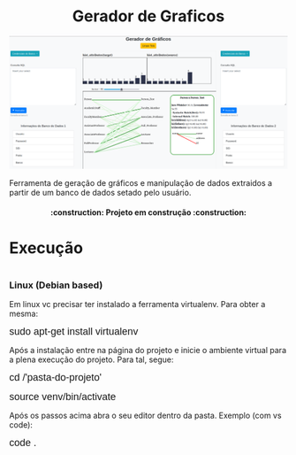 <h1 align="center"> Gerador de Graficos </h1>

<p align="center"><img src="https://github.com/eletromarlon/Projeto-GeradorDeGraficos/blob/main/printIndex.png"/></p>

<p>Ferramenta de geração de gráficos e manipulação de dados extraidos a partir de um banco de dados setado pelo usuário.</p>

<h4 align="center"> :construction:  Projeto em construção  :construction:</h4>

<h1>Execução<h1>
<h3>Linux (Debian based)</h3>
<p>Em linux vc precisar ter instalado a ferramenta virtualenv. Para obter a mesma:</p>

<span style="font-family: verdana , sans-serif; font-size: large;"> sudo apt-get install virtualenv </span>

<p>Após a instalação entre na página do projeto e inicie o ambiente virtual para a plena execução do projeto. Para tal, segue:</p>

<span style="font-family: verdana , sans-serif; font-size: large;"> cd /'pasta-do-projeto'</span>

<span style="font-family: verdana , sans-serif; font-size: large;"> source venv/bin/activate</span>

<p>Após os passos acima abra o seu editor dentro da pasta. Exemplo (com vs code):</p>

<span style="font-family: verdana , sans-serif; font-size: large;"> code .</span>